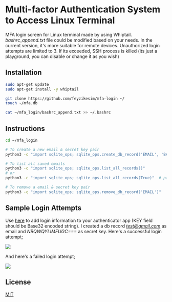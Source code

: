 # Multi-factor Authentication System to Access Linux Terminal

MFA login screen for Linux terminal made by using Whiptail. *bashrc_append.txt* file could be modified based on your needs. In the current version, it's more suitable for remote devices. Unauthorized login attempts are limited to 3. If its exceeded, SSH process is killed (its just a playground, you can disable or change it as you wish)

## Installation

```bash
sudo apt-get update
sudo apt-get install -y whiptail

git clone https://github.com/feyzikesim/mfa-login ~/
touch ~/mfa.db

cat ~/mfa_login/bashrc_append.txt >> ~/.bashrc
```

## Instructions
```bash
cd ~/mfa_login

# To create a new email & secret key pair
python3 -c "import sqlite_ops; sqlite_ops.create_db_record('EMAIL', 'BASE32 ENCODED STRING')"

# To list all saved emails
python3 -c "import sqlite_ops; sqlite_ops.list_all_records()"
# or
python3 -c "import sqlite_ops; sqlite_ops.list_all_records(True)"  # pass True to view emails with secret keys

# To remove a email & secret key pair
python3 -c "import sqlite_ops; sqlite_ops.remove_db_record('EMAIL')"
```

## Sample Login Attempts
Use [here](https://dan.hersam.com/tools/gen-qr-code.php) to add login information to your authenticator app (KEY field should be Base32 encoded string). I created a db record *test@gmail.com* as email and *NBQWQYLIMFUGC===* as secret key. Here's a successful login attempt;

![](https://github.com/feyzikesim/mfa_login/blob/main/pictures/successful_login.gif)

And here's a failed login attempt;

![](https://github.com/feyzikesim/mfa_login/blob/main/pictures/failed_login.gif)

## License

[MIT](https://choosealicense.com/licenses/mit/)
